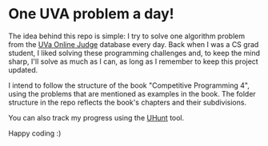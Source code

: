 # One UVA problem a day! 

The idea behind this repo is simple: I try to solve one algorithm problem from the [UVa Online Judge](https://onlinejudge.org/index.php) database every day. Back when I was a CS grad student, I liked solving these programming challenges and, to keep the mind sharp, I'll solve as much as I can, as long as I remember to keep this project updated. 

I intend to follow the structure of the book "Competitive Programming 4", using the problems that are mentioned as examples in the book. The folder structure in the repo reflects the book's chapters and their subdivisions.  

You can also track my progress using the [UHunt](https://uhunt.onlinejudge.org/id/949688) tool. 

Happy coding :)
